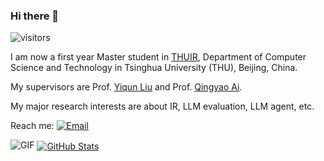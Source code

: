 ### Hi there 👋 
![visitors](https://visitor-badge.laobi.icu/badge?page_id=cjj826.cjj826)

I am now a first year Master student in [THUIR](http://ai.thuir.cn/), Department of Computer Science and Technology in Tsinghua University (THU), Beijing, China. 

My supervisors are Prof. [Yiqun Liu](http://www.thuir.cn/group/~YQLiu/) and Prof. [Qingyao Ai](http://www.thuir.cn/group/~aiqy/). 

My major research interests are about IR, LLM evaluation, LLM agent, etc.

Reach me: [![Email](https://img.shields.io/badge/Email-6bc6dd?style=&logo=gmail&logoColor=white)](mailto:chenjj24@mails.tsinghua.edu.cn)


<img alt="GIF" src="https://media.giphy.com/media/Cmr1OMJ2FN0B2/giphy.gif?cid=790b76112bm44mglp530b2qew6gxcw3pa7ccl9st723bp61q&ep=v1_gifs_search&rid=giphy.gif&ct=g" />


<a href="https://github.com/cjj826">
  <img align="center" alt="GitHub Stats" src="https://github-readme-stats.vercel.app/api?username=cjj826&count_private=true&show_icons=true" />
</a> 
